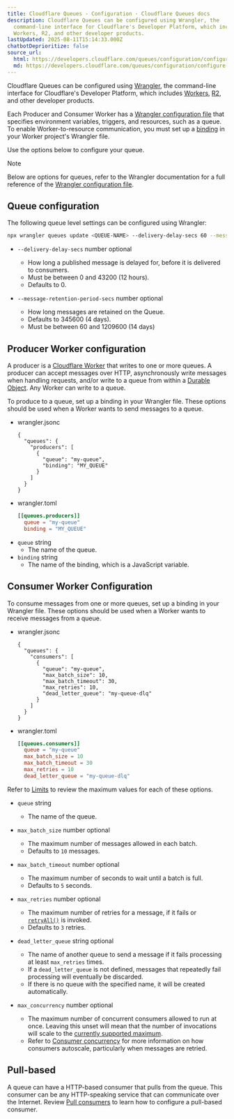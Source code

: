 ```yaml
---
title: Cloudflare Queues - Configuration · Cloudflare Queues docs
description: Cloudflare Queues can be configured using Wrangler, the
  command-line interface for Cloudflare's Developer Platform, which includes
  Workers, R2, and other developer products.
lastUpdated: 2025-08-11T15:14:33.000Z
chatbotDeprioritize: false
source_url:
  html: https://developers.cloudflare.com/queues/configuration/configure-queues/
  md: https://developers.cloudflare.com/queues/configuration/configure-queues/index.md
---
```


Cloudflare Queues can be configured using [Wrangler](https://developers.cloudflare.com/workers/wrangler/install-and-update/), the command-line interface for Cloudflare's Developer Platform, which includes [Workers](https://developers.cloudflare.com/workers/), [R2](https://developers.cloudflare.com/r2/), and other developer products.

Each Producer and Consumer Worker has a [Wrangler configuration file](https://developers.cloudflare.com/workers/wrangler/configuration/) that specifies environment variables, triggers, and resources, such as a queue. To enable Worker-to-resource communication, you must set up a [binding](https://developers.cloudflare.com/workers/runtime-apis/bindings/) in your Worker project's Wrangler file.

Use the options below to configure your queue.

Note

Below are options for queues, refer to the Wrangler documentation for a full reference of the [Wrangler configuration file](https://developers.cloudflare.com/workers/wrangler/configuration/).

## Queue configuration

The following queue level settings can be configured using Wrangler:

```sh
npx wrangler queues update <QUEUE-NAME> --delivery-delay-secs 60 --message-retention-period-secs 3000
```

* `--delivery-delay-secs` number optional

  * How long a published message is delayed for, before it is delivered to consumers.
  * Must be between 0 and 43200 (12 hours).
  * Defaults to 0.

* `--message-retention-period-secs` number optional

  * How long messages are retained on the Queue.
  * Defaults to 345600 (4 days).
  * Must be between 60 and 1209600 (14 days)

## Producer Worker configuration

A producer is a [Cloudflare Worker](https://developers.cloudflare.com/workers/) that writes to one or more queues. A producer can accept messages over HTTP, asynchronously write messages when handling requests, and/or write to a queue from within a [Durable Object](https://developers.cloudflare.com/durable-objects/). Any Worker can write to a queue.

To produce to a queue, set up a binding in your Wrangler file. These options should be used when a Worker wants to send messages to a queue.

* wrangler.jsonc

  ```jsonc
  {
    "queues": {
      "producers": [
        {
          "queue": "my-queue",
          "binding": "MY_QUEUE"
        }
      ]
    }
  }
  ```

* wrangler.toml

  ```toml
  [[queues.producers]]
    queue = "my-queue"
    binding = "MY_QUEUE"
  ```

- `queue` string
  * The name of the queue.
- `binding` string
  * The name of the binding, which is a JavaScript variable.

## Consumer Worker Configuration

To consume messages from one or more queues, set up a binding in your Wrangler file. These options should be used when a Worker wants to receive messages from a queue.

* wrangler.jsonc

  ```jsonc
  {
    "queues": {
      "consumers": [
        {
          "queue": "my-queue",
          "max_batch_size": 10,
          "max_batch_timeout": 30,
          "max_retries": 10,
          "dead_letter_queue": "my-queue-dlq"
        }
      ]
    }
  }
  ```

* wrangler.toml

  ```toml
  [[queues.consumers]]
    queue = "my-queue"
    max_batch_size = 10
    max_batch_timeout = 30
    max_retries = 10
    dead_letter_queue = "my-queue-dlq"
  ```

Refer to [Limits](https://developers.cloudflare.com/queues/platform/limits) to review the maximum values for each of these options.

* `queue` string
  * The name of the queue.

* `max_batch_size` number optional

  * The maximum number of messages allowed in each batch.
  * Defaults to `10` messages.

* `max_batch_timeout` number optional

  * The maximum number of seconds to wait until a batch is full.
  * Defaults to `5` seconds.

* `max_retries` number optional

  * The maximum number of retries for a message, if it fails or [`retryAll()`](https://developers.cloudflare.com/queues/configuration/javascript-apis/#messagebatch) is invoked.
  * Defaults to `3` retries.

* `dead_letter_queue` string optional

  * The name of another queue to send a message if it fails processing at least `max_retries` times.
  * If a `dead_letter_queue` is not defined, messages that repeatedly fail processing will eventually be discarded.
  * If there is no queue with the specified name, it will be created automatically.

* `max_concurrency` number optional

  * The maximum number of concurrent consumers allowed to run at once. Leaving this unset will mean that the number of invocations will scale to the [currently supported maximum](https://developers.cloudflare.com/queues/platform/limits/).
  * Refer to [Consumer concurrency](https://developers.cloudflare.com/queues/configuration/consumer-concurrency/) for more information on how consumers autoscale, particularly when messages are retried.

## Pull-based

A queue can have a HTTP-based consumer that pulls from the queue. This consumer can be any HTTP-speaking service that can communicate over the Internet. Review [Pull consumers](https://developers.cloudflare.com/queues/configuration/pull-consumers/) to learn how to configure a pull-based consumer.

